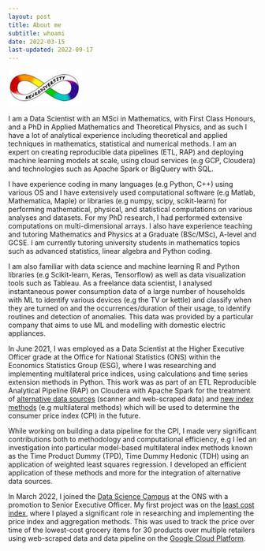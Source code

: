 ```yaml
---
layout: post
title: About me
subtitle: whoami
date: 2022-03-15
last-updated: 2022-09-17
---
```

<img src="/assets/img/neurodiversity.png" alt="isolated" width="150"/>


I am a Data Scientist with an MSci in Mathematics, with First Class Honours, and a PhD in Applied Mathematics and Theoretical Physics, and as such I have a lot of analytical experience including theoretical and applied techniques in mathematics, statistical and numerical methods. I am an expert on creating reproducible data pipelines (ETL, RAP) and deploying machine learning models at scale, using cloud services (e.g GCP, Cloudera) and technologies such as Apache Spark or BigQuery with SQL.

I have experience coding in many languages (e.g Python, C++) using various OS and I have extensively used computational software (e.g Matlab, Mathematica, Maple) or libraries (e.g numpy, scipy, scikit-learn) for performing mathematical, physical, and statistical computations on various analyses and datasets. For my PhD research, I had performed extensive computations on multi-dimensional arrays. I also have experience teaching and tutoring Mathematics and Physics at a Graduate (BSc/MSc), A-level and GCSE. I am currently tutoring university students in mathematics topics such as advanced statistics, linear algebra and Python coding.

I am also familiar with data science and machine learning R and Python libraries (e.g Scikit-learn, Keras, Tensorflow) as well as data visualization tools such as Tableau. As a freelance data scientist, I analysed instantaneous power consumption data of a large number of households with ML to identify various devices (e.g the TV or kettle) and classify when they are turned on and the occurrences/duration of their usage, to identify routines and detection of anomalies. This data was provided by a particular company that aims to use ML and modelling with domestic electric appliances.

In June 2021, I was employed as a Data Scientist at the Higher Executive Officer grade at the Office for National Statistics (ONS) within the Economics Statistics Group (ESG), where I was researching and implementing multilateral price indices, using calculations and time series extension methods in Python. This work was as part of an ETL Reproducible Analytical Pipeline (RAP) on Cloudera with Apache Spark for the treatment of [alternative data sources](https://www.ons.gov.uk/economy/inflationandpriceindices/articles/introducingalternativedataintoconsumerpricestatisticsaggregationandweights/2021-11-09) (scanner and web-scraped data) and [new index methods](https://www.ons.gov.uk/economy/inflationandpriceindices/articles/newindexnumbermethodsinconsumerpricestatistics/2020-09-01) (e.g multilateral methods) which will be used to determine the consumer price index (CPI) in the future. 

While working on building a data pipeline for the CPI, I made very significant contributions both to methodology and computational efficiency, e.g I led an investigation into particular model-based multilateral index methods known as the Time Product Dummy (TPD), Time Dummy Hedonic (TDH) using an application of weighted least squares regression. I developed an efficient application of these methods and more for the integration of alternative data sources.

In March 2022, I joined the [Data Science Campus](https://datasciencecampus.ons.gov.uk/) at the ONS with a promotion to Senior Executive Officer. My first project was on the [least cost index](https://www.ons.gov.uk/economy/inflationandpriceindices/articles/trackingthelowestcostgroceryitemsukexperimentalanalysis/april2021toapril2022), where I played a significant role in researching and implementing the price index and aggregation methods. This was used to track the price over time of the lowest-cost grocery items for 30 products over multiple retailers using web-scraped data and data pipeline on the [Google Cloud Platform](https://cloud.google.com/).